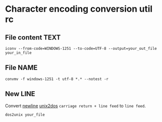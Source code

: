 # Character encoding conversion util rc

## File content **TEXT**

    iconv --from-code=WINDOWS-1251 --to-code=UTF-8 --output=your_out_file your_in_file

## File **NAME**

    convmv -f windows-1251 -t utf-8 *.* --notest -r

## New **LINE**

Convert [newline][] [unix2dos][] `carriage return + line feed` to `line feed`.

    dos2unix your_file

[newline]:  https://en.wikipedia.org/wiki/Newline
[unix2dos]: https://en.wikipedia.org/wiki/Unix2dos
